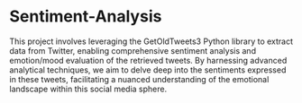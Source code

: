 # Sentiment-Analysis

This project involves leveraging the GetOldTweets3 Python library to extract data from Twitter, enabling comprehensive sentiment analysis and emotion/mood evaluation of the retrieved tweets. By harnessing advanced analytical techniques, we aim to delve deep into the sentiments expressed in these tweets, facilitating a nuanced understanding of the emotional landscape within this social media sphere.
